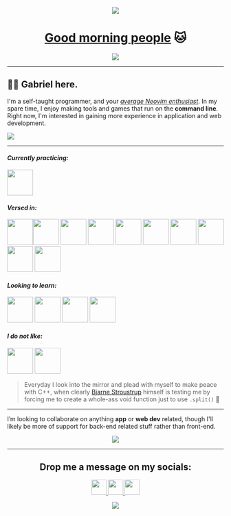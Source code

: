 <p align="center">
  <img src="https://capsule-render.vercel.app/api?type=waving&color=0:77DD77,100:F2A2E8&text=皆さんおはよう🫡&height=100&fontColor=FAF9F6&section=header&fontAlignY=60"/>
</p>

<h1 align="center">
  <a href="https://www.youtube.com/watch?v=iqWqSxJtBDw&ab_channel=klantskalle">Good morning people</a> 🐱
</h1>

<p align="center">
  <img src="assets/markos.gif">
</p>

---

## 👋🤡 Gabriel here.

I'm a self-taught programmer, and your *[average Neovim enthusiast](https://upload.wikimedia.org/wikipedia/commons/9/92/5_circus_clowns_LCCN2002718921.jpg)*. In my spare time, I enjoy making tools and games that run on the **command line**. Right now, I'm interested in gaining more experience in application and web development.

![](https://user-images.githubusercontent.com/117062305/227608204-de4c667c-67d7-442a-9af3-2be725621c8f.jpg)

---

<h4><i>Currently practicing:</i></h4>
<p align="left">
<img src="https://cdn.jsdelivr.net/gh/devicons/devicon/icons/java/java-original-wordmark.svg" width="60" height="60"/>     
</p>

<h4><i>Versed in:</i></h4>
<p align="left">
<img src="https://cdn.jsdelivr.net/gh/devicons/devicon/icons/python/python-original-wordmark.svg" width="60" height="60"/><img src="https://cdn.jsdelivr.net/gh/devicons/devicon/icons/c/c-original.svg" width="60" height="60"/>
<img src="https://creazilla-store.fra1.digitaloceanspaces.com/icons/3256741/file-type-light-nim-icon-md.png" width="60" height="60"/>
<img src="https://cdn.jsdelivr.net/gh/devicons/devicon/icons/bash/bash-original.svg" width="60" height="60"/>
<img src="https://cdn.jsdelivr.net/gh/devicons/devicon/icons/markdown/markdown-original.svg" width="60" height="60"/>   
<img src="https://cdn.jsdelivr.net/gh/devicons/devicon/icons/git/git-original.svg" width="60" height="60"/>
<img src="https://cdn.jsdelivr.net/gh/devicons/devicon/icons/vim/vim-original.svg" width="60" height="60"/>
<img src="https://cdn.jsdelivr.net/gh/devicons/devicon/icons/vscode/vscode-original.svg" width="60" height="60"/>     
<img src="https://cdn.jsdelivr.net/gh/devicons/devicon/icons/fedora/fedora-plain.svg" width="60" height="60"/>
<img src="https://cdn.jsdelivr.net/gh/devicons/devicon/icons/debian/debian-original.svg" width="60" height="60"/>      
</p>

<h4><i>Looking to learn:</i></h4>
<p align="left">
<img src="https://cdn.jsdelivr.net/gh/devicons/devicon/icons/csharp/csharp-original.svg" width="60" height="60"/>
<img src="https://cdn.jsdelivr.net/gh/devicons/devicon/icons/typescript/typescript-original.svg" width="60" height="60"/>
<img src="https://cdn.jsdelivr.net/gh/devicons/devicon/icons/html5/html5-original.svg" width="60" height="60"/>
<img src="https://cdn.jsdelivr.net/gh/devicons/devicon/icons/css3/css3-original.svg" width="60" height="60"/>
</p>

<h4><i>I do not like:</i></h4>
<p align="left">
<img src="https://cdn.jsdelivr.net/gh/devicons/devicon/icons/cplusplus/cplusplus-original.svg" width="60" height="60"/> 
<img src="https://cdn.jsdelivr.net/gh/devicons/devicon/icons/rust/rust-plain.svg" width="60" height="60"/>
</p>

> Everyday I look into the mirror and plead with myself to make peace with C++, when clearly [Bjarne Stroustrup](https://img-9gag-fun.9cache.com/photo/amvAORo_460s.jpg) himself is testing me by forcing me to create a whole-ass void function just to use `.split()` 💞️

---

I’m looking to collaborate on anything **app** or **web dev** related, though I'll likely be more of support for back-end related stuff rather than front-end.  

<p align="center">
  <img src="https://user-images.githubusercontent.com/117062305/205640295-b29d6c08-1fb5-4621-bca6-ed72b8b9444f.jpg" />
</p>

---

<h2 align="center">
  Drop me a message on my socials:
</h2>

<p align="center">
<a href="https://t.me/gongahkia">
  <img height="35" src="https://img.shields.io/badge/Telegram-2CA5E0?style=for-the-badge&logo=telegram&logoColor=white"/>
</a>

<a href="https://gongzm.wordpress.com/">
  <img height="35" src="https://img.shields.io/badge/WordPress-%23117AC9.svg?style=for-the-badge&logo=WordPress&logoColor=white"/>
</a>

<a href="https://www.linkedin.com/in/gabriel-ong-a87022208/">
  <img height="35" src="https://img.shields.io/badge/linkedin-%230077B5.svg?style=for-the-badge&logo=linkedin&logoColor=white)](https://www.linkedin.com/in/gabriel-ong-a87022208/"/>
</a>
</p>

<p align="center">
  <img src="https://capsule-render.vercel.app/api?type=waving&color=0:77DD77,100:F2A2E8&height=100&section=footer"/>
</p>
